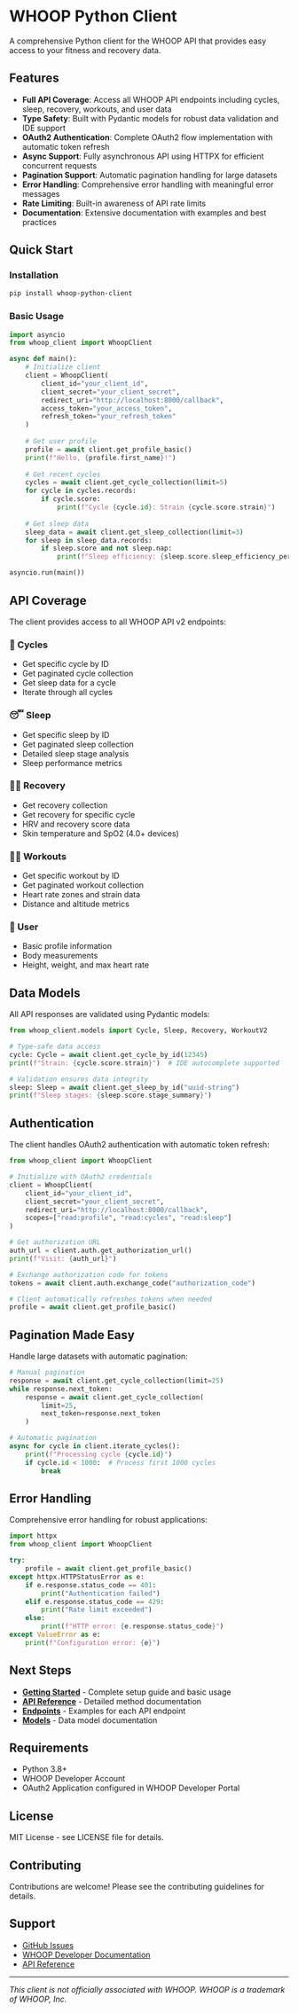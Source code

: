 # WHOOP Python Client

A comprehensive Python client for the WHOOP API that provides easy access to your fitness and recovery data.

## Features

- **Full API Coverage**: Access all WHOOP API endpoints including cycles, sleep, recovery, workouts, and user data
- **Type Safety**: Built with Pydantic models for robust data validation and IDE support
- **OAuth2 Authentication**: Complete OAuth2 flow implementation with automatic token refresh
- **Async Support**: Fully asynchronous API using HTTPX for efficient concurrent requests
- **Pagination Support**: Automatic pagination handling for large datasets
- **Error Handling**: Comprehensive error handling with meaningful error messages
- **Rate Limiting**: Built-in awareness of API rate limits
- **Documentation**: Extensive documentation with examples and best practices

## Quick Start

### Installation

```bash
pip install whoop-python-client
```

### Basic Usage

```python
import asyncio
from whoop_client import WhoopClient

async def main():
    # Initialize client
    client = WhoopClient(
        client_id="your_client_id",
        client_secret="your_client_secret",
        redirect_uri="http://localhost:8000/callback",
        access_token="your_access_token",
        refresh_token="your_refresh_token"
    )
    
    # Get user profile
    profile = await client.get_profile_basic()
    print(f"Hello, {profile.first_name}!")
    
    # Get recent cycles
    cycles = await client.get_cycle_collection(limit=5)
    for cycle in cycles.records:
        if cycle.score:
            print(f"Cycle {cycle.id}: Strain {cycle.score.strain}")
    
    # Get sleep data
    sleep_data = await client.get_sleep_collection(limit=3)
    for sleep in sleep_data.records:
        if sleep.score and not sleep.nap:
            print(f"Sleep efficiency: {sleep.score.sleep_efficiency_percentage}%")

asyncio.run(main())
```

## API Coverage

The client provides access to all WHOOP API v2 endpoints:

### 🔄 Cycles
- Get specific cycle by ID
- Get paginated cycle collection
- Get sleep data for a cycle
- Iterate through all cycles

### 😴 Sleep
- Get specific sleep by ID
- Get paginated sleep collection
- Detailed sleep stage analysis
- Sleep performance metrics

### 🏃‍♂️ Recovery
- Get recovery collection
- Get recovery for specific cycle
- HRV and recovery score data
- Skin temperature and SpO2 (4.0+ devices)

### 🏋️‍♂️ Workouts
- Get specific workout by ID
- Get paginated workout collection
- Heart rate zones and strain data
- Distance and altitude metrics

### 👤 User
- Basic profile information
- Body measurements
- Height, weight, and max heart rate

## Data Models

All API responses are validated using Pydantic models:

```python
from whoop_client.models import Cycle, Sleep, Recovery, WorkoutV2

# Type-safe data access
cycle: Cycle = await client.get_cycle_by_id(12345)
print(f"Strain: {cycle.score.strain}")  # IDE autocomplete supported

# Validation ensures data integrity
sleep: Sleep = await client.get_sleep_by_id("uuid-string")
print(f"Sleep stages: {sleep.score.stage_summary}")
```

## Authentication

The client handles OAuth2 authentication with automatic token refresh:

```python
from whoop_client import WhoopClient

# Initialize with OAuth2 credentials
client = WhoopClient(
    client_id="your_client_id",
    client_secret="your_client_secret",
    redirect_uri="http://localhost:8000/callback",
    scopes=["read:profile", "read:cycles", "read:sleep"]
)

# Get authorization URL
auth_url = client.auth.get_authorization_url()
print(f"Visit: {auth_url}")

# Exchange authorization code for tokens
tokens = await client.auth.exchange_code("authorization_code")

# Client automatically refreshes tokens when needed
profile = await client.get_profile_basic()
```

## Pagination Made Easy

Handle large datasets with automatic pagination:

```python
# Manual pagination
response = await client.get_cycle_collection(limit=25)
while response.next_token:
    response = await client.get_cycle_collection(
        limit=25, 
        next_token=response.next_token
    )

# Automatic pagination
async for cycle in client.iterate_cycles():
    print(f"Processing cycle {cycle.id}")
    if cycle.id < 1000:  # Process first 1000 cycles
        break
```

## Error Handling

Comprehensive error handling for robust applications:

```python
import httpx
from whoop_client import WhoopClient

try:
    profile = await client.get_profile_basic()
except httpx.HTTPStatusError as e:
    if e.response.status_code == 401:
        print("Authentication failed")
    elif e.response.status_code == 429:
        print("Rate limit exceeded")
    else:
        print(f"HTTP error: {e.response.status_code}")
except ValueError as e:
    print(f"Configuration error: {e}")
```

## Next Steps

- [**Getting Started**](getting-started.md) - Complete setup guide and basic usage
- [**API Reference**](reference/client.md) - Detailed method documentation
- [**Endpoints**](endpoints/cycle.md) - Examples for each API endpoint
- [**Models**](reference/models.md) - Data model documentation

## Requirements

- Python 3.8+
- WHOOP Developer Account
- OAuth2 Application configured in WHOOP Developer Portal

## License

MIT License - see LICENSE file for details.

## Contributing

Contributions are welcome! Please see the contributing guidelines for details.

## Support

- [GitHub Issues](https://github.com/jxtngx/whoop-python-client/issues)
- [WHOOP Developer Documentation](https://developer.whoop.com/docs/)
- [API Reference](https://developer.whoop.com/api/)

---

*This client is not officially associated with WHOOP. WHOOP is a trademark of WHOOP, Inc.*